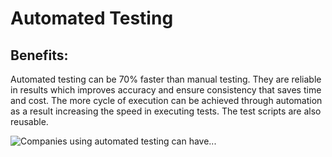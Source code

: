 # Automated Testing #

## Benefits: ##
   Automated testing can be 70% faster than manual testing. They are reliable in results which improves accuracy and ensure consistency that saves time and cost. The more cycle of execution can be achieved through automation as a result increasing the speed in executing tests. The test scripts are also reusable.

![Companies using automated testing can have...](https://www.guru99.com/images/automationbenefits.png)
